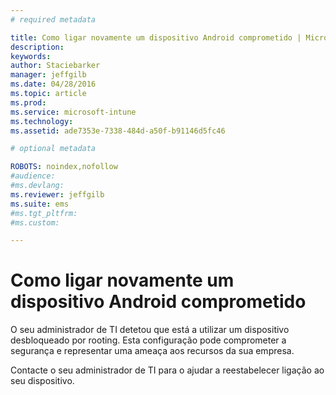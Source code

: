 ```yaml
---
# required metadata

title: Como ligar novamente um dispositivo Android comprometido | Microsoft Intune
description:
keywords:
author: Staciebarker
manager: jeffgilb
ms.date: 04/28/2016
ms.topic: article
ms.prod:
ms.service: microsoft-intune
ms.technology:
ms.assetid: ade7353e-7338-484d-a50f-b91146d5fc46

# optional metadata

ROBOTS: noindex,nofollow
#audience:
#ms.devlang:
ms.reviewer: jeffgilb
ms.suite: ems
#ms.tgt_pltfrm:
#ms.custom:

---
```


# Como ligar novamente um dispositivo Android comprometido
O seu administrador de TI detetou que está a utilizar um dispositivo desbloqueado por rooting. Esta configuração pode comprometer a segurança e representar uma ameaça aos recursos da sua empresa.

Contacte o seu administrador de TI para o ajudar a reestabelecer ligação ao seu dispositivo.



<!--HONumber=May16_HO1-->



